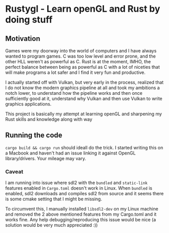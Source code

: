 # Rustygl - Learn openGL and Rust by doing stuff

## Motivation

Games were my doorway into the world of computers and I have always wanted to program games. C was too low level and error prone, and the other HLL weren't as powerful as C. Rust is at the moment, IMHO, the perfect balance between being as powerful as C with a lot of niceties that will make programs a lot safer and I find it very fun and productive. 

I actually started off with Vulkan, but very early in the process, realized that I do not know the modern graphics pipeline at all and took my ambitions a notch lower, to understand how the pipeline works and then once sufficiently good at it, understand why Vulkan and then use Vulkan to write graphics applications. 

This project is basically my attempt at learning openGL and sharpening my Rust skills and knowledge along with way


## Running the code

`cargo build && cargo run` should ideall do the trick. I started writing this on a Macbook and haven't had an issue linking it against OpenGL library/drivers. Your mileage may vary. 

### Caveat
I am running into issue where sdl2 with the `bundled` and `static-link` features enabled in `Cargo.toml` doesn't work in Linux. When `bundled` is enabled, sdl2 downloads and compiles sdl2 from source and it seems there is some cmake setting that I might be missing.  

To circumvent this, I manually installed `libsdl2-dev` on my Linux machine and removed the 2 above mentioned features from my Cargo.toml and it works fine. Any help debugging/reproducing this issue would be nice (a solution would be very much appreciated :))
